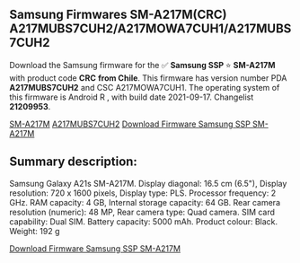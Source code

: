 <h2>Samsung Firmwares SM-A217M(CRC) A217MUBS7CUH2/A217MOWA7CUH1/A217MUBS7CUH2</h2>
Download the Samsung firmware for the ✅ <strong>Samsung SSP </strong> ⭐ <strong>SM-A217M</strong> with product code <strong>CRC</strong> <strong> from Chile</strong>. This firmware has version number PDA <strong>A217MUBS7CUH2</strong> and CSC A217MOWA7CUH1. The operating system of this firmware is Android R , with build date 2021-09-17. Changelist <strong>21209953</strong>.


[SM-A217M](https://samfirm.shop/samsung/model/SM-A217M)
[A217MUBS7CUH2](https://samfirm.shop/samsung/pda/A217MUBS7CUH2)
[Download Firmware Samsung SSP SM-A217M](https://samfirm.shop/samsung/firmware/457601)
<h2>Summary description:</h2>
<p>Samsung Galaxy A21s SM-A217M. Display diagonal: 16.5 cm (6.5"), Display resolution: 720 x 1600 pixels, Display type: PLS. Processor frequency: 2 GHz. RAM capacity: 4 GB, Internal storage capacity: 64 GB. Rear camera resolution (numeric): 48 MP, Rear camera type: Quad camera. SIM card capability: Dual SIM. Battery capacity: 5000 mAh. Product colour: Black. Weight: 192 g</p>


[Download Firmware Samsung SSP SM-A217M](https://samfirm.shop/samsung/firmware/457601)

